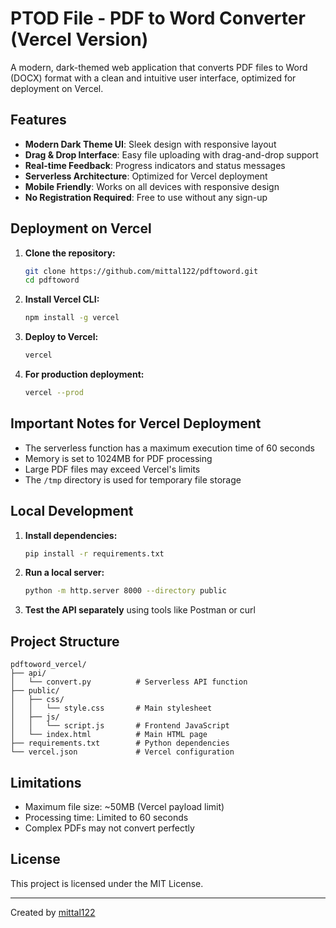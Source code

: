 # PTOD File - PDF to Word Converter (Vercel Version)

A modern, dark-themed web application that converts PDF files to Word (DOCX) format with a clean and intuitive user interface, optimized for deployment on Vercel.

## Features

- **Modern Dark Theme UI**: Sleek design with responsive layout
- **Drag & Drop Interface**: Easy file uploading with drag-and-drop support
- **Real-time Feedback**: Progress indicators and status messages
- **Serverless Architecture**: Optimized for Vercel deployment
- **Mobile Friendly**: Works on all devices with responsive design
- **No Registration Required**: Free to use without any sign-up

## Deployment on Vercel

1. **Clone the repository:**
   ```bash
   git clone https://github.com/mittal122/pdftoword.git
   cd pdftoword
   ```

2. **Install Vercel CLI:**
   ```bash
   npm install -g vercel
   ```

3. **Deploy to Vercel:**
   ```bash
   vercel
   ```

4. **For production deployment:**
   ```bash
   vercel --prod
   ```

## Important Notes for Vercel Deployment

- The serverless function has a maximum execution time of 60 seconds
- Memory is set to 1024MB for PDF processing
- Large PDF files may exceed Vercel's limits
- The `/tmp` directory is used for temporary file storage

## Local Development

1. **Install dependencies:**
   ```bash
   pip install -r requirements.txt
   ```

2. **Run a local server:**
   ```bash
   python -m http.server 8000 --directory public
   ```

3. **Test the API separately** using tools like Postman or curl

## Project Structure

```
pdftoword_vercel/
├── api/
│   └── convert.py          # Serverless API function
├── public/
│   ├── css/
│   │   └── style.css       # Main stylesheet
│   ├── js/
│   │   └── script.js       # Frontend JavaScript
│   └── index.html          # Main HTML page
├── requirements.txt        # Python dependencies
└── vercel.json             # Vercel configuration
```

## Limitations

- Maximum file size: ~50MB (Vercel payload limit)
- Processing time: Limited to 60 seconds
- Complex PDFs may not convert perfectly

## License

This project is licensed under the MIT License.

---

Created by [mittal122](https://github.com/mittal122)
